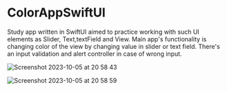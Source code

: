 # ColorAppSwiftUI

Study app written in SwiftUI aimed to practice working with such UI elements as Slider, Text,textField and View.
Main app's functionality is changing color of the view by changing value in slider or text field. There's an input validation and alert controller in case of wrong input.

![Screenshot 2023-10-05 at 20 58 43](https://github.com/Leralubiteklery/ColorAppSwiftUI/assets/58272000/7ec3c711-8679-4937-b2c2-733b52e1c33a)

![Screenshot 2023-10-05 at 20 58 59](https://github.com/Leralubiteklery/ColorAppSwiftUI/assets/58272000/237bd75d-ff5b-4e6d-a174-b125c698a838)

